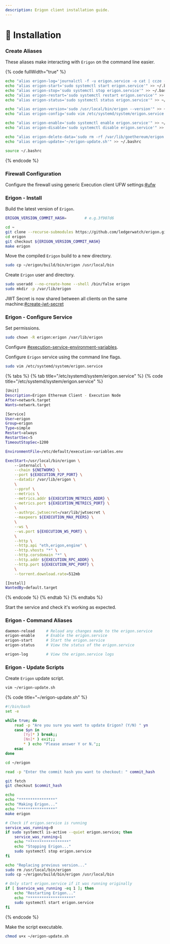 ```yaml
---
description: Erigon client installation guide.
---
```


# 💾 Installation

### Create Aliases

These aliases make interacting with `Erigon` on the command line easier.

{% code fullWidth="true" %}
```bash
echo "alias erigon-log='journalctl -f -u erigon.service -o cat | ccze -A'" >> ~/.bashrc
echo "alias erigon-start='sudo systemctl start erigon.service'" >> ~/.bashrc
echo "alias erigon-stop='sudo systemctl stop erigon.service'" >> ~/.bashrc
echo "alias erigon-restart='sudo systemctl restart erigon.service'" >> ~/.bashrc
echo "alias erigon-status='sudo systemctl status erigon.service'" >> ~/.bashrc

echo "alias erigon-version='sudo /usr/local/bin/erigon --version'" >> ~/.bashrc
echo "alias erigon-config='sudo vim /etc/systemd/system/erigon.service'" >> ~/.bashrc

echo "alias erigon-enable='sudo systemctl enable erigon.service'" >> ~/.bashrc
echo "alias erigon-disable='sudo systemctl disable erigon.service'" >> ~/.bashrc

echo "alias erigon-delete-data='sudo rm -rf /var/lib/goethereum/erigon'" >> ~/.bashrc
echo "alias erigon-update='~/erigon-update.sh'" >> ~/.bashrc

source ~/.bashrc
```
{% endcode %}

### Firewall Configuration

Configure the firewall using generic Execution client UFW settings:[#ufw](../#ufw "mention")

### Erigon - Install

Build the latest version of `Erigon`.

```bash
ERIGON_VERSION_COMMIT_HASH=        # e.g.3f907d6

cd ~
git clone --recurse-submodules https://github.com/ledgerwatch/erigon.git
cd erigon
git checkout ${ERIGON_VERSION_COMMIT_HASH}
make erigon
```

Move the compiled `Erigon` build to a new directory.

```bash
sudo cp ~/erigon/build/bin/erigon /usr/local/bin
```

Create `Erigon` user and directory.

```bash
sudo useradd --no-create-home --shell /bin/false erigon
sudo mkdir -p /var/lib/erigon
```

JWT Secret is now shared between all clients on the same machine:[#create-jwt-secret](../#create-jwt-secret "mention")

### Erigon - Configure Service

Set permissions.

```bash
sudo chown -R erigon:erigon /var/lib/erigon
```

Configure [#execution-service-environment-variables](../#execution-service-environment-variables "mention").

Configure `Erigon` service using the command line flags.

```bash
sudo vim /etc/systemd/system/erigon.service
```

{% tabs %}
{% tab title="/etc/systemd/system/erigon.service" %}
{% code title="/etc/systemd/system/erigon.service" %}
```bash
[Unit]
Description=Erigon Ethereum Client - Execution Node
After=network.target
Wants=network.target

[Service]
User=erigon
Group=erigon
Type=simple
Restart=always
RestartSec=5
TimeoutStopSec=1200

EnvironmentFile=/etc/default/execution-variables.env

ExecStart=/usr/local/bin/erigon \
    --internalcl \
    --chain ${NETWORK} \
    --port ${EXECUTION_P2P_PORT} \
    --datadir /var/lib/erigon \
    \
    --pprof \
    --metrics \
    --metrics.addr ${EXECUTION_METRICS_ADDR} \
    --metrics.port ${EXECUTION_METRICS_PORT} \
    \
    --authrpc.jwtsecret=/var/lib/jwtsecret \
    --maxpeers ${EXECUTION_MAX_PEERS} \
    \
    --ws \
    --ws.port ${EXECUTION_WS_PORT} \
    \
    --http \
    --http.api "eth,erigon,engine" \
    --http.vhosts "*" \
    --http.corsdomain "*" \
    --http.addr ${EXECUTION_RPC_ADDR} \
    --http.port ${EXECUTION_RPC_PORT} \
    \
    --torrent.download.rate=512mb

[Install]
WantedBy=default.target
```
{% endcode %}
{% endtab %}
{% endtabs %}

Start the service and check it's working as expected.

### Erigon - Command Aliases

```bash
daemon-reload     # Reload any changes made to the erigon.service
erigon-enable     # Enable the erigon.service
erigon-start      # Start the erigon.service
erigon-status     # View the status of the erigon.service

erigon-log        # View the erigon.service logs
```

### Erigon - Update Scripts

Create `Erigon` update script.

```bash
vim ~/erigon-update.sh
```

{% code title="~/erigon-update.sh" %}
```bash
#!/bin/bash
set -e

while true; do
    read -p "Are you sure you want to update Erigon? (Y/N) " yn
    case $yn in
        [Yy]* ) break;;
        [Nn]* ) exit;;
        * ) echo "Please answer Y or N.";;
    esac
done

cd ~/erigon

read -p "Enter the commit hash you want to checkout: " commit_hash

git fetch
git checkout $commit_hash

echo
echo "****************"
echo "Making Erigon..."
echo "****************"
make erigon

# Check if erigon.service is running
service_was_running=0
if sudo systemctl is-active --quiet erigon.service; then
    service_was_running=1
    echo "******************"
    echo "Stopping Erigon..."
    sudo systemctl stop erigon.service
fi

echo "Replacing previous version..."
sudo rm /usr/local/bin/erigon
sudo cp ~/erigon/build/bin/erigon /usr/local/bin

# Only start erigon.service if it was running originally
if [ $service_was_running -eq 1 ]; then
    echo "Restarting Erigon..."
    echo "********************"
    sudo systemctl start erigon.service
fi
```
{% endcode %}

Make the script executable.

```bash
chmod u+x ~/erigon-update.sh
```
